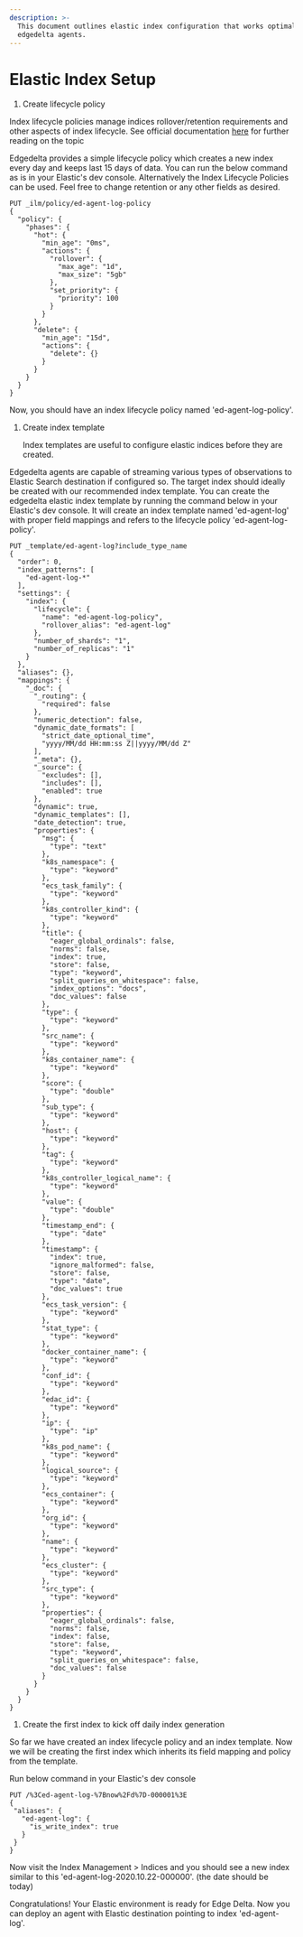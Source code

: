 ```yaml
---
description: >-
  This document outlines elastic index configuration that works optimally with
  edgedelta agents.
---
```


# Elastic Index Setup

1. Create lifecycle policy

Index lifecycle policies manage indices rollover/retention requirements and other aspects of index lifecycle. See official documentation [here](https://www.elastic.co/guide/en/elasticsearch/reference/current/index-lifecycle-management.html) for further reading on the topic

Edgedelta provides a simple lifecycle policy which creates a new index every day and keeps last 15 days of data. You can run the below command as is in your Elastic's dev console. Alternatively the Index Lifecycle Policies can be used. Feel free to change retention or any other fields as desired.

```text
PUT _ilm/policy/ed-agent-log-policy
{
  "policy": {
    "phases": {
      "hot": {
        "min_age": "0ms",
        "actions": {
          "rollover": {
            "max_age": "1d",
            "max_size": "5gb"
          },
          "set_priority": {
            "priority": 100
          }
        }
      },
      "delete": {
        "min_age": "15d",
        "actions": {
          "delete": {}
        }
      }
    }
  }
}
```

Now, you should have an index lifecycle policy named 'ed-agent-log-policy'.

1. Create index template

   Index templates are useful to configure elastic indices before they are created. 

Edgedelta agents are capable of streaming various types of observations to Elastic Search destination if configured so. The target index should ideally be created with our recommended index template. You can create the edgedelta elastic index template by running the command below in your Elastic's dev console. It will create an index template named 'ed-agent-log' with proper field mappings and refers to the lifecycle policy 'ed-agent-log-policy'.

```text
PUT _template/ed-agent-log?include_type_name
{
  "order": 0,
  "index_patterns": [
    "ed-agent-log-*"
  ],
  "settings": {
    "index": {
      "lifecycle": {
        "name": "ed-agent-log-policy",
        "rollover_alias": "ed-agent-log"
      },
      "number_of_shards": "1",
      "number_of_replicas": "1"
    }
  },
  "aliases": {},
  "mappings": {
    "_doc": {
      "_routing": {
        "required": false
      },
      "numeric_detection": false,
      "dynamic_date_formats": [
        "strict_date_optional_time",
        "yyyy/MM/dd HH:mm:ss Z||yyyy/MM/dd Z"
      ],
      "_meta": {},
      "_source": {
        "excludes": [],
        "includes": [],
        "enabled": true
      },
      "dynamic": true,
      "dynamic_templates": [],
      "date_detection": true,
      "properties": {
        "msg": {
          "type": "text"
        },
        "k8s_namespace": {
          "type": "keyword"
        },
        "ecs_task_family": {
          "type": "keyword"
        },
        "k8s_controller_kind": {
          "type": "keyword"
        },
        "title": {
          "eager_global_ordinals": false,
          "norms": false,
          "index": true,
          "store": false,
          "type": "keyword",
          "split_queries_on_whitespace": false,
          "index_options": "docs",
          "doc_values": false
        },
        "type": {
          "type": "keyword"
        },
        "src_name": {
          "type": "keyword"
        },
        "k8s_container_name": {
          "type": "keyword"
        },
        "score": {
          "type": "double"
        },
        "sub_type": {
          "type": "keyword"
        },
        "host": {
          "type": "keyword"
        },
        "tag": {
          "type": "keyword"
        },
        "k8s_controller_logical_name": {
          "type": "keyword"
        },
        "value": {
          "type": "double"
        },
        "timestamp_end": {
          "type": "date"
        },
        "timestamp": {
          "index": true,
          "ignore_malformed": false,
          "store": false,
          "type": "date",
          "doc_values": true
        },
        "ecs_task_version": {
          "type": "keyword"
        },
        "stat_type": {
          "type": "keyword"
        },
        "docker_container_name": {
          "type": "keyword"
        },
        "conf_id": {
          "type": "keyword"
        },
        "edac_id": {
          "type": "keyword"
        },
        "ip": {
          "type": "ip"
        },
        "k8s_pod_name": {
          "type": "keyword"
        },
        "logical_source": {
          "type": "keyword"
        },
        "ecs_container": {
          "type": "keyword"
        },
        "org_id": {
          "type": "keyword"
        },
        "name": {
          "type": "keyword"
        },
        "ecs_cluster": {
          "type": "keyword"
        },
        "src_type": {
          "type": "keyword"
        },
        "properties": {
          "eager_global_ordinals": false,
          "norms": false,
          "index": false,
          "store": false,
          "type": "keyword",
          "split_queries_on_whitespace": false,
          "doc_values": false
        }
      }
    }
  }
}
```

1. Create the first index to kick off daily index generation

So far we have created an index lifecycle policy and an index template. Now we will be creating the first index which inherits its field mapping and policy from the template.

Run below command in your Elastic's dev console

```text
PUT /%3Ced-agent-log-%7Bnow%2Fd%7D-000001%3E
{
 "aliases": {
   "ed-agent-log": {
     "is_write_index": true
   }
 }
}
```

Now visit the Index Management &gt; Indices and you should see a new index similar to this 'ed-agent-log-2020.10.22-000000'. \(the date should be today\)

Congratulations! Your Elastic environment is ready for Edge Delta. Now you can deploy an agent with Elastic destination pointing to index 'ed-agent-log'.


